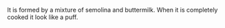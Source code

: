It is formed by a mixture of semolina and buttermilk. When it is completely cooked it  look like a puff.
